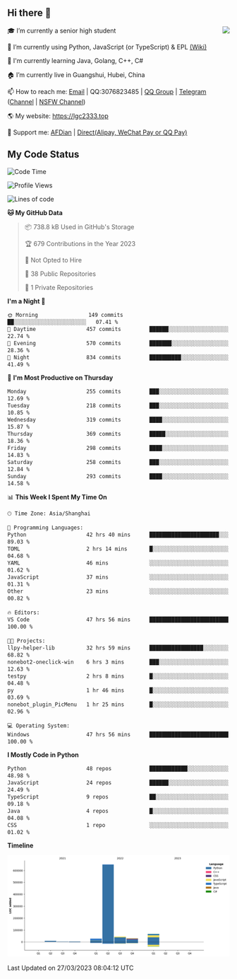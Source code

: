## Hi there 👋

<div width="50%">
<img align="right" src="https://readme.lgc2333.top/api?username=lgc2333&show_icons=true" />
</div>

🎓 I’m currently a senior high student

📝 I’m currently using Python, JavaScript (or TypeScript) & EPL [(Wiki)](https://en.wikipedia.org/wiki/Easy_Programming_Language)

📒 I'm currently learning Java, Golang, C++, C#

🏠 I’m currently live in Guangshui, Hubei, China

📫 How to reach me: [Email](mailto:lgc2333@126.com) | QQ:3076823485 | [QQ Group](https://jq.qq.com/?_wv=1027&k=ktwOHdU2) | [Telegram](https://t.me/@lgc2333) ([Channel](https://t.me/stu2333_pd) | [NSFW Channel](https://t.me/stu_collection))

🌎 My website: <https://lgc2333.top>

🤝 Support me: [AFDian](https://afdian.net/@lgc2333) | [Direct(Alipay, WeChat Pay or QQ Pay)](https://s2.loli.net/2022/02/03/MLqe53BjWOAhpcF.png)

## My Code Status

<!--START_SECTION:waka-->
![Code Time](http://img.shields.io/badge/Code%20Time-1%2C153%20hrs%2017%20mins-blue)

![Profile Views](http://img.shields.io/badge/Profile%20Views-9-blue)

![Lines of code](https://img.shields.io/badge/From%20Hello%20World%20I%27ve%20Written-832.0%20thousand%20lines%20of%20code-blue)

**🐱 My GitHub Data** 

> 📦 738.8 kB Used in GitHub's Storage 
 > 
> 🏆 679 Contributions in the Year 2023
 > 
> 🚫 Not Opted to Hire
 > 
> 📜 38 Public Repositories 
 > 
> 🔑 1 Private Repositories 
 > 
**I'm a Night 🦉** 

```text
🌞 Morning                149 commits         ██░░░░░░░░░░░░░░░░░░░░░░░   07.41 % 
🌆 Daytime                457 commits         ██████░░░░░░░░░░░░░░░░░░░   22.74 % 
🌃 Evening                570 commits         ███████░░░░░░░░░░░░░░░░░░   28.36 % 
🌙 Night                  834 commits         ██████████░░░░░░░░░░░░░░░   41.49 % 
```
📅 **I'm Most Productive on Thursday** 

```text
Monday                   255 commits         ███░░░░░░░░░░░░░░░░░░░░░░   12.69 % 
Tuesday                  218 commits         ███░░░░░░░░░░░░░░░░░░░░░░   10.85 % 
Wednesday                319 commits         ████░░░░░░░░░░░░░░░░░░░░░   15.87 % 
Thursday                 369 commits         █████░░░░░░░░░░░░░░░░░░░░   18.36 % 
Friday                   298 commits         ████░░░░░░░░░░░░░░░░░░░░░   14.83 % 
Saturday                 258 commits         ███░░░░░░░░░░░░░░░░░░░░░░   12.84 % 
Sunday                   293 commits         ████░░░░░░░░░░░░░░░░░░░░░   14.58 % 
```


📊 **This Week I Spent My Time On** 

```text
🕑︎ Time Zone: Asia/Shanghai

💬 Programming Languages: 
Python                   42 hrs 40 mins      ██████████████████████░░░   89.03 % 
TOML                     2 hrs 14 mins       █░░░░░░░░░░░░░░░░░░░░░░░░   04.68 % 
YAML                     46 mins             ░░░░░░░░░░░░░░░░░░░░░░░░░   01.62 % 
JavaScript               37 mins             ░░░░░░░░░░░░░░░░░░░░░░░░░   01.31 % 
Other                    23 mins             ░░░░░░░░░░░░░░░░░░░░░░░░░   00.82 % 

🔥 Editors: 
VS Code                  47 hrs 56 mins      █████████████████████████   100.00 % 

🐱‍💻 Projects: 
llpy-helper-lib          32 hrs 59 mins      █████████████████░░░░░░░░   68.82 % 
nonebot2-oneclick-win    6 hrs 3 mins        ███░░░░░░░░░░░░░░░░░░░░░░   12.63 % 
testpy                   2 hrs 8 mins        █░░░░░░░░░░░░░░░░░░░░░░░░   04.48 % 
py                       1 hr 46 mins        █░░░░░░░░░░░░░░░░░░░░░░░░   03.69 % 
nonebot_plugin_PicMenu   1 hr 25 mins        █░░░░░░░░░░░░░░░░░░░░░░░░   02.96 % 

💻 Operating System: 
Windows                  47 hrs 56 mins      █████████████████████████   100.00 % 
```

**I Mostly Code in Python** 

```text
Python                   48 repos            ████████████░░░░░░░░░░░░░   48.98 % 
JavaScript               24 repos            ██████░░░░░░░░░░░░░░░░░░░   24.49 % 
TypeScript               9 repos             ██░░░░░░░░░░░░░░░░░░░░░░░   09.18 % 
Java                     4 repos             █░░░░░░░░░░░░░░░░░░░░░░░░   04.08 % 
CSS                      1 repo              ░░░░░░░░░░░░░░░░░░░░░░░░░   01.02 % 
```



**Timeline**

![Lines of Code chart](https://raw.githubusercontent.com/lgc2333/lgc2333/main/assets/bar_graph.png)


 Last Updated on 27/03/2023 08:04:12 UTC
<!--END_SECTION:waka-->
